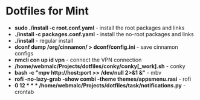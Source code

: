 Dotfiles for Mint
=================

* **sudo ./install -c root.conf.yaml** - install the root packages and links
* **./install -c packages.conf.yaml** - install the no-root packages and links 
* **./install** - regular install
* **dconf dump /org/cinnamon/ > dconf/config.ini** - save cinnamon configs
* **nmcli con up id vpn** - connect the VPN connection
* **/home/webmalc/Projects/dotfiles/conky/conky[_work].sh** - conky
* **bash -c "mpv http://host:port >> /dev/null 2>&1 &"** - mbv
* **rofi -no-lazy-grab -show combi -theme themes/appsmenu.rasi** - rofi
* **0 12 * * * /home/webmalc/Projects/dotfiles/task/notifications.py** - crontab



